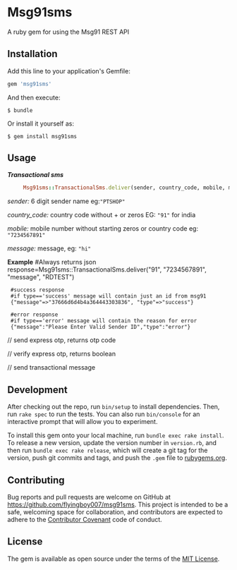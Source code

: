 # Msg91sms

A ruby gem for using the Msg91 REST API

## Installation

Add this line to your application's Gemfile:

```ruby
gem 'msg91sms'
```

And then execute:

    $ bundle

Or install it yourself as:

    $ gem install msg91sms

## Usage

_**Transactional sms**_
```ruby
     Msg91sms::TransactionalSms.deliver(sender, country_code, mobile, message)  
```
_sender:_ 6 digit sender name eg:`"PTSHOP"`

_country_code:_ country code without + or zeros EG: `"91"` for india

_mobile:_ mobile number without starting zeros or country code eg: `"7234567891"`

_message:_ message, eg: `"hi"`

**Example**
     #Always returns json 
     response=Msg91sms::TransactionalSms.deliver("91", "7234567891", "message", "RDTEST")

     #success response
     #if type=='success' message will contain just an id from msg91
     {"message"=>"37666d6d4b4a364443303836", "type"=>"success"}
     
     #error response
     #if type=='error' message will contain the reason for error
     {"message":"Please Enter Valid Sender ID","type":"error"}

// send express otp, returns otp code

// verify express otp, returns boolean

// send transactional message

## Development

After checking out the repo, run `bin/setup` to install dependencies. Then, run `rake spec` to run the tests. You can also run `bin/console` for an interactive prompt that will allow you to experiment.

To install this gem onto your local machine, run `bundle exec rake install`. To release a new version, update the version number in `version.rb`, and then run `bundle exec rake release`, which will create a git tag for the version, push git commits and tags, and push the `.gem` file to [rubygems.org](https://rubygems.org).

## Contributing

Bug reports and pull requests are welcome on GitHub at https://github.com/flyingboy007/msg91sms. This project is intended to be a safe, welcoming space for collaboration, and contributors are expected to adhere to the [Contributor Covenant](http://contributor-covenant.org) code of conduct.


## License

The gem is available as open source under the terms of the [MIT License](http://opensource.org/licenses/MIT).

